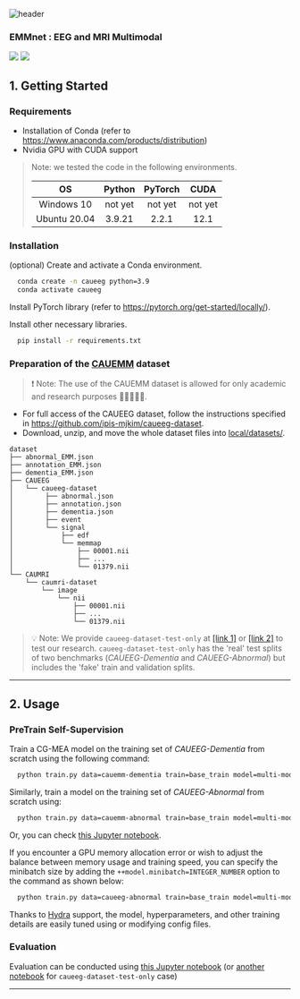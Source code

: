 ![header](https://capsule-render.vercel.app/api?type=Venom&color=gradient&height=200&text=EMM&fontSize=80)

### EMMnet : EEG and MRI Multimodal
<img src="https://img.shields.io/badge/Python-2B2728?style=plastic&logo=Python&logoColor=3776AB"/> <img src="https://img.shields.io/badge/PyTorch-2B2728?style=plastic&logo=PyTorch&logoColor=EE4C2C"/>


## 1. Getting Started

### Requirements

- Installation of Conda (refer to <https://www.anaconda.com/products/distribution>)
- Nvidia GPU with CUDA support

> Note: we tested the code in the following environments.
>
> |    **OS**    | **Python** | **PyTorch** | **CUDA** |
> |:------------:|:----------:|:-----------:|:--------:|
> |  Windows 10  |  not yet   |   not yet   | not yet  |
> | Ubuntu 20.04 |   3.9.21   |    2.2.1    |   12.1   |

### Installation

(optional) Create and activate a Conda environment.

```bash
  conda create -n caueeg python=3.9
  conda activate caueeg
```

Install PyTorch library (refer to <https://pytorch.org/get-started/locally/>).

Install other necessary libraries.

```bash
  pip install -r requirements.txt
```

### Preparation of the [CAUEMM](https://github.com/ipis-mjkim/caueeg-dataset) dataset

> ❗ Note: The use of the CAUEMM dataset is allowed for only academic and research purposes 👩‍🎓👨🏼‍🎓.

- For full access of the CAUEEG dataset, follow the instructions specified in <https://github.com/ipis-mjkim/caueeg-dataset>.
- Download, unzip, and move the whole dataset files into [local/datasets/](local/datasets/).

```
dataset
├── abnormal_EMM.json
├── annotation_EMM.json
├── dementia_EMM.json
├── CAUEEG
│   └── caueeg-dataset
│        ├── abnormal.json
│        ├── annotation.json
│        ├── dementia.json
│        ├── event
│        └── signal
│            ├── edf
│            └── memmap
│                ├── 00001.nii
│                ├── ...
│                └── 01379.nii
└── CAUMRI
    └── caumri-dataset
        └── image
            └── nii
                ├── 00001.nii
                ├── ...
                └── 01379.nii
```

> 💡 Note: We provide `caueeg-dataset-test-only` at [[link 1]](https://drive.google.com/file/d/1P3CbLY7h9O1CoWEWsIZFbUKoGSRUkTA1/view?usp=sharing) or [[link 2]](http://naver.me/xzLCBwFp) to test our research. `caueeg-dataset-test-only` has the 'real' test splits of two benchmarks (*CAUEEG-Dementia* and *CAUEEG-Abnormal*) but includes the 'fake' train and validation splits.

---
## 2. Usage

### PreTrain Self-Supervision

Train a CG-MEA model on the training set of *CAUEEG-Dementia* from scratch using the following command:

```bash
  python train.py data=cauemm-dementia train=base_train model=multi-modal
```

Similarly, train a model on the training set of *CAUEEG-Abnormal* from scratch using:

```bash
  python train.py data=cauemm-abnormal train=base_train model=multi-modal
```

Or, you can check [this Jupyter notebook](notebook/06_Pretrain_Self_Supervision_MAE.ipynb).

If you encounter a GPU memory allocation error or wish to adjust the balance between memory usage and training speed, you can specify the minibatch size by adding the `++model.minibatch=INTEGER_NUMBER` option to the command as shown below:

```bash
  python train.py data=caueeg-abnormal train=base_train model=multi-modal ++model.minibatch=32
```

Thanks to [Hydra](https://hydra.cc/) support, the model, hyperparameters, and other training details are easily tuned using or modifying config files.


### Evaluation

Evaluation can be conducted using [this Jupyter notebook](notebook/03_Evaluate.ipynb) (or [another notebook](notebook/03_Evaluate_Test_Only.ipynb) for `caueeg-dataset-test-only` case)


---
